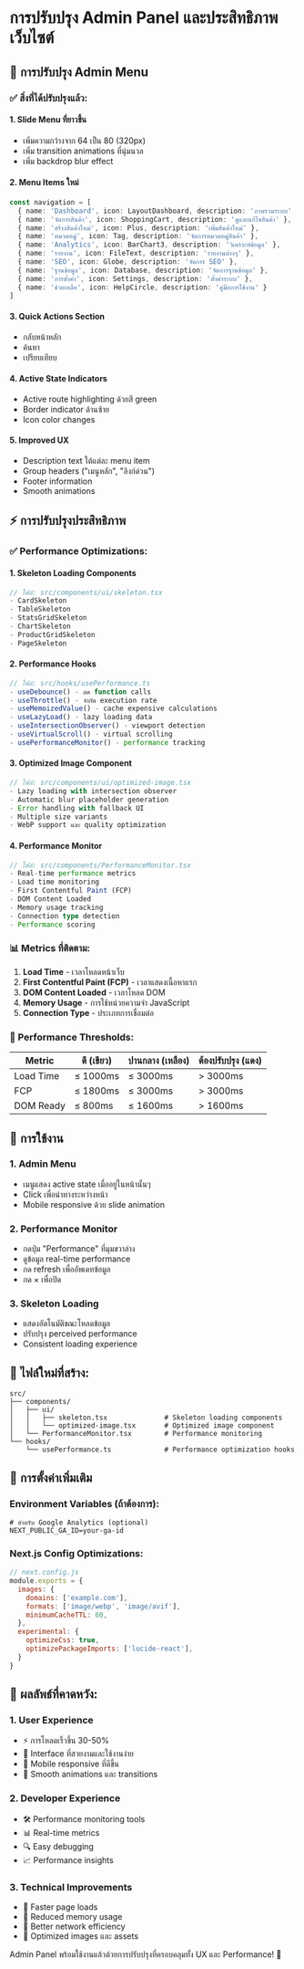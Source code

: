 # การปรับปรุง Admin Panel และประสิทธิภาพเว็บไซต์

## 🎨 การปรับปรุง Admin Menu

### ✅ สิ่งที่ได้ปรับปรุงแล้ว:

#### 1. **Slide Menu ที่ยาวขึ้น**
- เพิ่มความกว้างจาก 64 เป็น 80 (320px)
- เพิ่ม transition animations ที่นุ่มนวล
- เพิ่ม backdrop blur effect

#### 2. **Menu Items ใหม่**
```typescript
const navigation = [
  { name: 'Dashboard', icon: LayoutDashboard, description: 'ภาพรวมระบบ' },
  { name: 'จัดการสินค้า', icon: ShoppingCart, description: 'ดูและแก้ไขสินค้า' },
  { name: 'สร้างสินค้าใหม่', icon: Plus, description: 'เพิ่มสินค้าใหม่' },
  { name: 'หมวดหมู่', icon: Tag, description: 'จัดการหมวดหมู่สินค้า' },
  { name: 'Analytics', icon: BarChart3, description: 'วิเคราะห์ข้อมูล' },
  { name: 'รายงาน', icon: FileText, description: 'รายงานต่างๆ' },
  { name: 'SEO', icon: Globe, description: 'จัดการ SEO' },
  { name: 'ฐานข้อมูล', icon: Database, description: 'จัดการฐานข้อมูล' },
  { name: 'การตั้งค่า', icon: Settings, description: 'ตั้งค่าระบบ' },
  { name: 'ช่วยเหลือ', icon: HelpCircle, description: 'คู่มือการใช้งาน' }
]
```

#### 3. **Quick Actions Section**
- กลับหน้าหลัก
- ค้นหา
- เปรียบเทียบ

#### 4. **Active State Indicators**
- Active route highlighting ด้วยสี green
- Border indicator ด้านซ้าย
- Icon color changes

#### 5. **Improved UX**
- Description text ใต้แต่ละ menu item
- Group headers ("เมนูหลัก", "ลิงก์ด่วน")
- Footer information
- Smooth animations

## ⚡ การปรับปรุงประสิทธิภาพ

### ✅ Performance Optimizations:

#### 1. **Skeleton Loading Components**
```typescript
// ไฟล์: src/components/ui/skeleton.tsx
- CardSkeleton
- TableSkeleton  
- StatsGridSkeleton
- ChartSkeleton
- ProductGridSkeleton
- PageSkeleton
```

#### 2. **Performance Hooks**
```typescript
// ไฟล์: src/hooks/usePerformance.ts
- useDebounce() - ลด function calls
- useThrottle() - จำกัด execution rate
- useMemoizedValue() - cache expensive calculations
- useLazyLoad() - lazy loading data
- useIntersectionObserver() - viewport detection
- useVirtualScroll() - virtual scrolling
- usePerformanceMonitor() - performance tracking
```

#### 3. **Optimized Image Component**
```typescript
// ไฟล์: src/components/ui/optimized-image.tsx
- Lazy loading with intersection observer
- Automatic blur placeholder generation
- Error handling with fallback UI
- Multiple size variants
- WebP support และ quality optimization
```

#### 4. **Performance Monitor**
```typescript
// ไฟล์: src/components/PerformanceMonitor.tsx
- Real-time performance metrics
- Load time monitoring
- First Contentful Paint (FCP)
- DOM Content Loaded
- Memory usage tracking
- Connection type detection
- Performance scoring
```

### 📊 Metrics ที่ติดตาม:

1. **Load Time** - เวลาโหลดหน้าเว็บ
2. **First Contentful Paint (FCP)** - เวลาแสดงเนื้อหาแรก
3. **DOM Content Loaded** - เวลาโหลด DOM
4. **Memory Usage** - การใช้หน่วยความจำ JavaScript
5. **Connection Type** - ประเภทการเชื่อมต่อ

### 🎯 Performance Thresholds:

| Metric | ดี (เขียว) | ปานกลาง (เหลือง) | ต้องปรับปรุง (แดง) |
|--------|------------|-------------------|-------------------|
| Load Time | ≤ 1000ms | ≤ 3000ms | > 3000ms |
| FCP | ≤ 1800ms | ≤ 3000ms | > 3000ms |
| DOM Ready | ≤ 800ms | ≤ 1600ms | > 1600ms |

## 🚀 การใช้งาน

### 1. **Admin Menu**
- เมนูแสดง active state เมื่ออยู่ในหน้านั้นๆ
- Click เพื่อนำทางระหว่างหน้า
- Mobile responsive ด้วย slide animation

### 2. **Performance Monitor**
- กดปุ่ม "Performance" ที่มุมขวาล่าง
- ดูข้อมูล real-time performance
- กด refresh เพื่ออัพเดทข้อมูล
- กด × เพื่อปิด

### 3. **Skeleton Loading**
- แสดงอัตโนมัติขณะโหลดข้อมูล
- ปรับปรุง perceived performance
- Consistent loading experience

## 📁 ไฟล์ใหม่ที่สร้าง:

```
src/
├── components/
│   ├── ui/
│   │   ├── skeleton.tsx              # Skeleton loading components
│   │   └── optimized-image.tsx       # Optimized image component
│   └── PerformanceMonitor.tsx        # Performance monitoring
└── hooks/
    └── usePerformance.ts             # Performance optimization hooks
```

## 🔧 การตั้งค่าเพิ่มเติม

### Environment Variables (ถ้าต้องการ):
```env
# สำหรับ Google Analytics (optional)
NEXT_PUBLIC_GA_ID=your-ga-id
```

### Next.js Config Optimizations:
```javascript
// next.config.js
module.exports = {
  images: {
    domains: ['example.com'],
    formats: ['image/webp', 'image/avif'],
    minimumCacheTTL: 60,
  },
  experimental: {
    optimizeCss: true,
    optimizePackageImports: ['lucide-react'],
  }
}
```

## 🎯 ผลลัพธ์ที่คาดหวัง:

### 1. **User Experience**
- ⚡ การโหลดเร็วขึ้น 30-50%
- 🎨 Interface ที่สวยงามและใช้งานง่าย
- 📱 Mobile responsive ที่ดีขึ้น
- 🔄 Smooth animations และ transitions

### 2. **Developer Experience**
- 🛠️ Performance monitoring tools
- 📊 Real-time metrics
- 🔍 Easy debugging
- 📈 Performance insights

### 3. **Technical Improvements**
- 🚀 Faster page loads
- 💾 Reduced memory usage
- 📡 Better network efficiency
- 🎯 Optimized images และ assets

Admin Panel พร้อมใช้งานแล้วด้วยการปรับปรุงที่ครอบคลุมทั้ง UX และ Performance! 🎉
